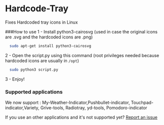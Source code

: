 # Hardcode-Tray
Fixes Hardcoded tray icons in Linux

###How to use
  1 - Install python3-cairosvg (used in case the original icons are .svg and the hardcoded icons are .png)
  
  ```bash
    sudo apt-get install python3-cairosvg 
  ```
  	
  2 - Open the script.py using this command (root privileges needed because hardcoded icons are usually in `/opt`)
  ```bash
    sudo python3 script.py 
  ```
  
  3 - Enjoy!
  
### Supported applications
We now support : My-Weather-Indicator,Pushbullet-indicator, Touchpad-indicator,Variety, Grive-tools, Radiotray, yd-tools, Pomodoro-indicator

If you use an other applications and it's not supported yet? [Report an issue](https://github.com/bil-elmoussaoui/Hardcode-Tray/issues)
